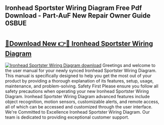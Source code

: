 ## Ironhead Sportster Wiring Diagram Free Pdf Download - Part-AuF New Repair Owner Guide 0SBUE

# <h2><a href="http://dfrlyd.blite.top/?on=Ironhead+Sportster+Wiring+Diagram">🔗Download New 👉🔴 Ironhead Sportster Wiring Diagram</a></h2>

[![Ironhead Sportster Wiring Diagram download](https://i.imgur.com/lujVjoI.png)](http://dfrlyd.blite.top/?on=Ironhead+Sportster+Wiring+Diagram)
Greetings and welcome to the user manual for your newly synced Ironhead Sportster Wiring Diagram. This manual is specifically designed to help you get the most out of your product by providing a thorough explanation of its features, setup, usage, maintenance, and problem-solving. Safety First Please ensure you follow all safety precautions when operating your new Ironhead Sportster Wiring Diagram. Ironhead Sportster Wiring Diagram advanced features include object recognition, motion sensors, customizable alerts, and remote access, all of which can be accessed and customized through the user interface. We're Committed to Excellence Ironhead Sportster Wiring Diagram. Our team is dedicated to providing exceptional customer support.
